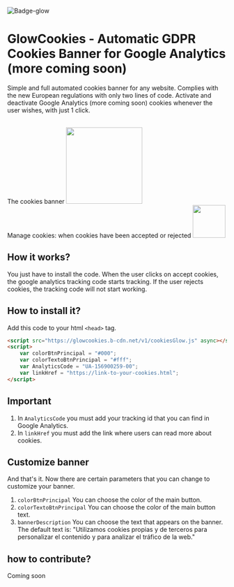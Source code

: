 ![Badge-glow](https://img.shields.io/badge/GlowCookies-v.1.2.1-blue)
# GlowCookies - Automatic GDPR Cookies Banner for Google Analytics (more coming soon)
Simple and full automated cookies banner for any website. Complies with the new European regulations with only two lines of code. Activate and deactivate Google Analytics (more coming soon) cookies whenever the user wishes, with just 1 click.

<br>
The cookies banner
<img src="https://cdn.glowmedia.es/upload/uploads/6c8121glowCookies.png" data-canonical-src="https://cdn.glowmedia.es/upload/uploads/6c8121glowCookies.png" height="175" />
<br>
Manage cookies: when cookies have been accepted or rejected
<img src="https://cdn.glowmedia.es/upload/uploads/b3a46bbtnGlowcookies.png" data-canonical-src="https://cdn.glowmedia.es/upload/uploads/b3a46bbtnGlowcookies.png" height="75" />
<br>

## How it works?
You just have to install the code. When the user clicks on accept cookies, the google analytics tracking code starts tracking. If the user rejects cookies, the tracking code will not start working.

## How to install it?
Add this code to your html `<head>` tag.
```html
<script src="https://glowcookies.b-cdn.net/v1/cookiesGlow.js" async></script>
<script> 
    var colorBtnPrincipal = "#000"; 
    var colorTextoBtnPrincipal = "#fff";
    var AnalyticsCode = "UA-156900259-00";
    var linkHref = "https://link-to-your-cookies.html";
</script>
```

## Important
1. In `AnalyticsCode` you must add your tracking id that you can find in Google Analytics.
2. In `linkHref` you must add the link where users can read more about cookies.

## Customize banner
And that's it. Now there are certain parameters that you can change to customize your banner.

1. `colorBtnPrincipal` You can choose the color of the main button.
2. `colorTextoBtnPrincipal` You can choose the color of the main button text.
3. `bannerDescription` You can choose the text that appears on the banner. The default text is: "Utilizamos cookies propias y de terceros para personalizar el contenido y para analizar el tráfico de la web."

## how to contribute?
Coming soon
